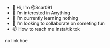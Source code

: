 - 👋 Hi, I’m @Scar091
- 👀 I’m interested in Anything
- 🌱 I’m currently learning nothing
- 💞️ I’m looking to collaborate on someting fun
- 📫 How to reach me insta/tik tok

<!---
Scar091/Scar091 is a ✨ special ✨ repository because its `README.md` (this file) appears on your GitHub profile.
You can click the Preview link to take a look at your changes.
--->
no link hoe
